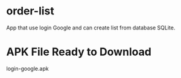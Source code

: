 # order-list
App that use login Google and can create list from database SQLite.

# APK File Ready to Download
login-google.apk
